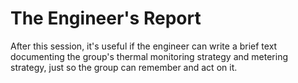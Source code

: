 # The Engineer's Report

After this session, it's useful if the engineer can write a brief text documenting the group's thermal monitoring strategy and metering strategy, just so the group can remember and act on it.

